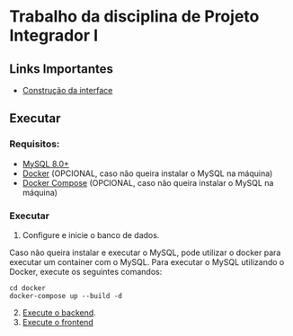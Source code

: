 # Trabalho da disciplina de Projeto Integrador I

## Links Importantes

  * [Construção da interface](https://www.figma.com/file/cjcD0lrqYbjVx5qEjYPyjt/ProjetoIntegrador?node-id=0%3A1)

## Executar

### Requisitos:

- [MySQL 8.0+](https://www.mysql.com/)
- [Docker](https://www.docker.com/) (OPCIONAL, caso não queira instalar o MySQL na máquina)
- [Docker Compose](https://www.docker.com/) (OPCIONAL, caso não queira instalar o MySQL na máquina)

### Executar

1. Configure e inicie o banco de dados.

Caso não queira instalar e executar o MySQL, pode utilizar o docker para
executar um container com o MySQL. Para executar o MySQL utilizando o Docker,
execute os seguintes comandos:

```
cd docker
docker-compose up --build -d
```

2. [Execute o backend](backend/README.md).
3. [Execute o frontend](frontend/README.md)
